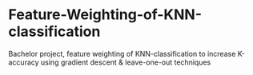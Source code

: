 # Feature-Weighting-of-KNN-classification
Bachelor project, feature weighting of KNN-classification to increase K-accuracy using gradient descent &amp; leave-one-out techniques
